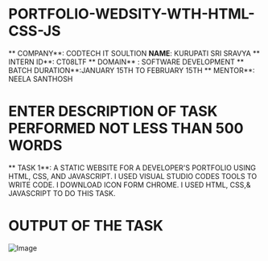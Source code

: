 # PORTFOLIO-WEDSITY-WTH-HTML-CSS-JS
** COMPANY**: CODTECH IT SOULTION
**NAME**: KURUPATI SRI SRAVYA
** INTERN ID**: CT08LTF
** DOMAIN** : SOFTWARE DEVELOPMENT
** BATCH DURATION**:JANUARY 15TH TO FEBRUARY 15TH
** MENTOR**: NEELA SANTHOSH
# ENTER DESCRIPTION OF TASK PERFORMED NOT LESS THAN 500 WORDS
** TASK 1**: A STATIC WEBSITE FOR A DEVELOPER'S PORTFOLIO USING HTML, CSS, AND JAVASCRIPT.
I USED VISUAL STUDIO CODES TOOLS TO WRITE CODE.
I DOWNLOAD ICON FORM CHROME.
I USED HTML, CSS,& JAVASCRIPT TO DO THIS TASK.
# OUTPUT OF THE TASK
![Image](https://github.com/user-attachments/assets/02245552-db51-4569-8300-7b1edb8c3caf)
